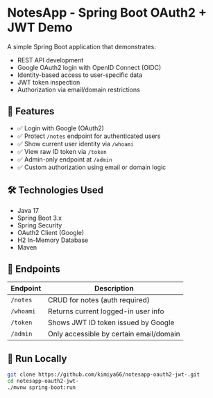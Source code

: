 # NotesApp - Spring Boot OAuth2 + JWT Demo

A simple Spring Boot application that demonstrates:
- REST API development
- Google OAuth2 login with OpenID Connect (OIDC)
- Identity-based access to user-specific data
- JWT token inspection
- Authorization via email/domain restrictions

## 🚀 Features

- ✅ Login with Google (OAuth2)
- ✅ Protect `/notes` endpoint for authenticated users
- ✅ Show current user identity via `/whoami`
- ✅ View raw ID token via `/token`
- ✅ Admin-only endpoint at `/admin`
- ✅ Custom authorization using email or domain logic

## 🛠️ Technologies Used

- Java 17
- Spring Boot 3.x
- Spring Security
- OAuth2 Client (Google)
- H2 In-Memory Database
- Maven

## 🧪 Endpoints

| Endpoint | Description |
|----------|-------------|
| `/notes` | CRUD for notes (auth required) |
| `/whoami` | Returns current logged-in user info |
| `/token` | Shows JWT ID token issued by Google |
| `/admin` | Only accessible by certain email/domain |


## 📂 Run Locally

```bash
git clone https://github.com/kimiya66/notesapp-oauth2-jwt-.git
cd notesapp-oauth2-jwt-
./mvnw spring-boot:run
